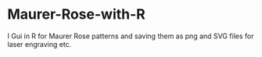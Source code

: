 # Maurer-Rose-with-R
I Gui in R for Maurer Rose patterns and saving them as png and SVG files for laser engraving etc. 
